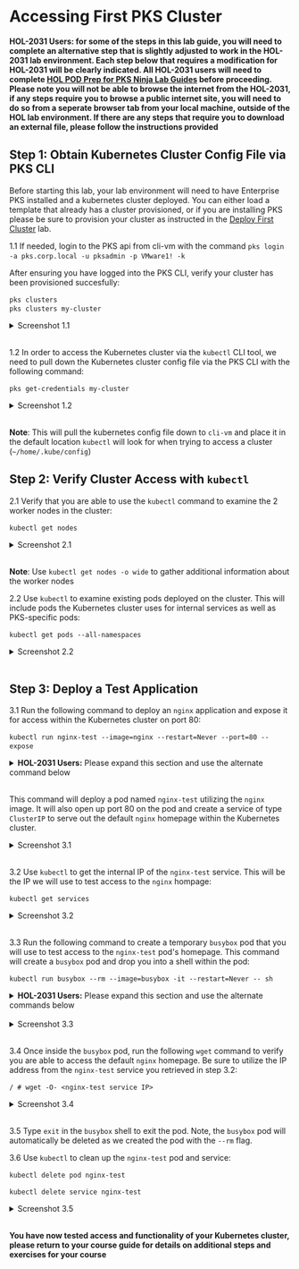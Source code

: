 # Accessing First PKS Cluster

**HOL-2031 Users: for some of the steps in this lab guide, you will need to complete an alternative step that is slightly adjusted to work in the HOL-2031 lab environment. Each step below that requires a modification for HOL-2031 will be clearly indicated. All HOL-2031 users will need to complete [HOL POD Prep for PKS Ninja Lab Guides](../HOLPodPrep-HP3631/readme.md) before proceeding. Please note you will not be able to browse the internet from the HOL-2031, if any steps require you to browse a public internet site, you will need to do so from a seperate browser tab from your local machine, outside of the HOL lab environment. If there are any steps that require you to download an external file, please follow the instructions provided**

## Step 1: Obtain Kubernetes Cluster Config File via PKS CLI

Before starting this lab, your lab environment will need to have Enterprise PKS installed and a kubernetes cluster deployed. You can either load a template that already has a cluster provisioned, or if you are installing PKS please be sure to provision your cluster as instructed in the [Deploy First Cluster](https://github.com/CNA-Tech/PKS-Ninja/tree/Pks1.4/LabGuides/DeployFirstCluster-DC1610) lab.

1.1 If needed, login to the PKS api from cli-vm with the command `pks login -a pks.corp.local -u pksadmin -p VMware1! -k`

After ensuring you have logged into the PKS CLI, verify your cluster has been provisioned succesfully:

~~~
pks clusters
pks clusters my-cluster
~~~

<details><summary>Screenshot 1.1 </summary>
<img src="Images/1.png">
</details>
<br/>

1.2 In order to access the Kubernetes cluster via the `kubectl` CLI tool, we need to pull down the Kubernetes cluster config file via the PKS CLI with the following command:<br/>

~~~
pks get-credentials my-cluster
~~~

<details><summary>Screenshot 1.2 </summary>
<img src="Images/2.png">
</details>
<br/>

**Note**: This will pull the kubernetes config file down to `cli-vm` and place it in the default location `kubectl` will look for when trying to access a cluster (`~/home/.kube/config`)

## Step 2: Verify Cluster Access with `kubectl`

2.1 Verify that you are able to use the `kubectl` command to examine the 2 worker nodes in the cluster:

~~~
kubectl get nodes
~~~

<details><summary>Screenshot 2.1 </summary>
<img src="Images/3.png">
</details>
<br/>

**Note**: Use `kubectl get nodes -o wide` to gather additional information about the worker nodes

2.2 Use `kubectl` to examine existing pods deployed on the cluster. This will include pods the Kubernetes cluster uses for internal services as well as PKS-specific pods:

~~~
kubectl get pods --all-namespaces
~~~

<details><summary>Screenshot 2.2 </summary>
<img src="Images/4.png">
</details>
<br/>

## Step 3: Deploy a Test Application

3.1 Run the following command to deploy an `nginx` application and expose it for access within the Kubernetes cluster on port 80:

~~~
kubectl run nginx-test --image=nginx --restart=Never --port=80 --expose
~~~
<details><summary><b>HOL-2031 Users:</b> Please expand this section and use the alternate command below</summary>

```bash
kubectl run nginx-test --image=harbor.corp.local/library/nginx:V1 --restart=Never --port=80 --expose
```

</details>
<br/>

This command will deploy a pod named `nginx-test` utilizing the `nginx` image. It will also open up port 80 on the pod and create a service of type `ClusterIP` to serve out the default `nginx` homepage within the Kubernetes cluster.

<details><summary>Screenshot 3.1 </summary>
<img src="Images/5.png">
</details>
<br/>

3.2 Use `kubectl` to get the internal IP of the `nginx-test` service. This will be the IP we will use to test access to the `nginx` hompage:

~~~
kubectl get services
~~~

<details><summary>Screenshot 3.2 </summary>
<img src="Images/6.png">
</details>
<br/>

3.3 Run the following command to create a temporary `busybox` pod that you will use to test access to the `nginx-test` pod's homepage. This command will create a `busybox` pod and drop you into a shell within the pod:

~~~
kubectl run busybox --rm --image=busybox -it --restart=Never -- sh
~~~

<details><summary><b>HOL-2031 Users:</b> Please expand this section and use the alternate commands below</summary>

```bash
# First download the busybox image from the public PKS Ninja Labs Harbor registry, Retag and push the image to the harbor.corp.local registry server in your local lab with the following commands:  

sudo docker login harbor.corp.local -u admin -p VMware1!
sudo docker pull harbor.cloudnativeapps.ninja/library/busybox
sudo docker tag  harbor.cloudnativeapps.ninja/library/busybox harbor.corp.local/library/busybox
sudo docker push harbor.corp.local/library/busybox

# Enter the following command to run this container in your kubernetes cluster:

kubectl run busybox --rm --image=harbor.corp.local/library/busybox -it --restart=Never -- sh
```
</details>
<br/>

<details><summary>Screenshot 3.3 </summary>
<img src="Images/7.png">
</details>
<br/>

3.4 Once inside the `busybox` pod, run the following `wget` command to verify you are able to access the default `nginx` homepage. Be sure to utilize the IP address from the `nginx-test` service you retrieved in step 3.2:

~~~
/ # wget -O- <nginx-test service IP>
~~~

<details><summary>Screenshot 3.4 </summary>
<img src="Images/8.png">
</details>
<br/>

3.5 Type `exit` in the `busybox` shell to exit the pod. Note, the `busybox` pod will automatically be deleted as we created the pod with the `--rm` flag.

3.6 Use `kubectl` to clean up the `nginx-test` pod and service:

~~~
kubectl delete pod nginx-test
~~~
~~~
kubectl delete service nginx-test
~~~

<details><summary>Screenshot 3.5 </summary>
<img src="Images/9.png">
</details>
<br/>

**You have now tested access and functionality of your Kubernetes cluster, please return to your course guide for details on additional steps and exercises for your course**

